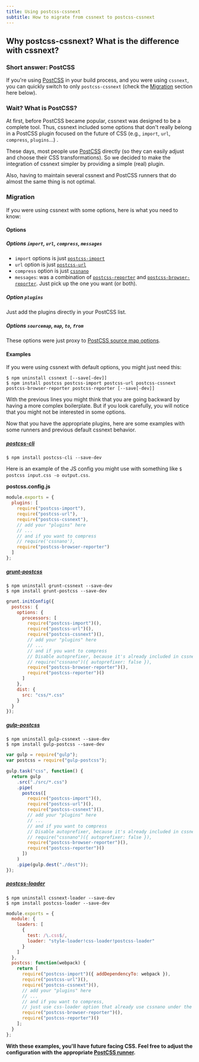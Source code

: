 ```yaml
---
title: Using postcss-cssnext
subtitle: How to migrate from cssnext to postcss-cssnext
---
```


## Why **postcss-cssnext**? What is the difference with **cssnext**?

### Short answer: PostCSS

If you're using [PostCSS](https://github.com/postcss/postcss) in your build
process, and you were using `cssnext`, you can quickly switch to only
`postcss-cssnext` (check the [Migration](#migration) section here below).

### Wait? What is PostCSS?

At first, before PostCSS became popular, cssnext was designed to be a complete
tool. Thus, cssnext included some options that don't really belong in a PostCSS
plugin focused on the future of CSS (e.g., `import`, `url`, `compress`,
`plugins`...) .

These days, most people use [PostCSS](https://github.com/postcss/postcss)
directly (so they can easily adjust and choose their CSS transformations). So we
decided to make the integration of cssnext simpler by providing a simple (real)
plugin.

Also, having to maintain several cssnext and PostCSS runners that do almost the
same thing is not optimal.

### Migration

If you were using cssnext with some options, here is what you need to know:

#### Options

##### Options `import`, `url`, `compress`, `messages`

* `import` options is just
  [`postcss-import`](https://github.com/postcss/postcss-import)
* `url` option is just [`postcss-url`](https://github.com/postcss/postcss-url)
* `compress` option is just [`cssnano`](https://github.com/ben-eb/cssnano)
* `messages`: was a combination of
  [`postcss-reporter`](https://github.com/postcss/postcss-reporter) and
  [`postcss-browser-reporter`](https://github.com/postcss/postcss-browser-reporter).
  Just pick up the one you want (or both).

##### Option `plugins`

Just add the plugins directly in your PostCSS list.

##### Options `sourcemap`, `map`, `to`, `from`

These options were just proxy to
[PostCSS source map options](https://github.com/postcss/postcss/blob/master/docs/source-maps.md).

#### Examples

If you were using cssnext with default options, you might just need this:

```console
$ npm uninstall cssnext [--save[-dev]]
$ npm install postcss postcss-import postcss-url postcss-cssnext postcss-browser-reporter postcss-reporter [--save[-dev]]
```

With the previous lines you might think that you are going backward by having a
more complex boilerplate. But if you look carefully, you will notice that you
might not be interested in some options.

Now that you have the appropriate plugins, here are some examples with some
runners and previous default cssnext behavior.

##### [postcss-cli](https://www.npmjs.com/package/postcss-cli)

```console
$ npm install postcss-cli --save-dev
```

Here is an example of the JS config you might use with something like
`$ postcss input.css -o output.css`.

**postcss.config.js**

```js
module.exports = {
  plugins: [
    require("postcss-import"),
    require("postcss-url"),
    require("postcss-cssnext"),
    // add your "plugins" here
    // ...
    // and if you want to compress
    // require('cssnano'),
    require("postcss-browser-reporter")
  ]
};
```

##### [grunt-postcss](https://www.npmjs.com/package/grunt-postcss)

```console
$ npm uninstall grunt-cssnext --save-dev
$ npm install grunt-postcss --save-dev
```

```js
grunt.initConfig({
  postcss: {
    options: {
      processors: [
        require("postcss-import")(),
        require("postcss-url")(),
        require("postcss-cssnext")(),
        // add your "plugins" here
        // ...
        // and if you want to compress
        // Disable autoprefixer, because it's already included in cssnext
        // require("cssnano")({ autoprefixer: false }),
        require("postcss-browser-reporter")(),
        require("postcss-reporter")()
      ]
    },
    dist: {
      src: "css/*.css"
    }
  }
});
```

##### [gulp-postcss](https://www.npmjs.com/package/gulp-postcss)

```console
$ npm uninstall gulp-cssnext --save-dev
$ npm install gulp-postcss --save-dev
```

```js
var gulp = require("gulp");
var postcss = require("gulp-postcss");

gulp.task("css", function() {
  return gulp
    .src("./src/*.css")
    .pipe(
      postcss([
        require("postcss-import")(),
        require("postcss-url")(),
        require("postcss-cssnext")(),
        // add your "plugins" here
        // ...
        // and if you want to compress
        // Disable autoprefixer, because it's already included in cssnext
        // require("cssnano")({ autoprefixer: false }),
        require("postcss-browser-reporter")(),
        require("postcss-reporter")()
      ])
    )
    .pipe(gulp.dest("./dest"));
});
```

##### [postcss-loader](https://www.npmjs.com/package/postcss-loader)

```console
$ npm uninstall cssnext-loader --save-dev
$ npm install postcss-loader --save-dev
```

```js
module.exports = {
  module: {
    loaders: [
      {
        test: /\.css$/,
        loader: "style-loader!css-loader!postcss-loader"
      }
    ]
  },
  postcss: function(webpack) {
    return [
      require("postcss-import")({ addDependencyTo: webpack }),
      require("postcss-url")(),
      require("postcss-cssnext")(),
      // add your "plugins" here
      // ...
      // and if you want to compress,
      // just use css-loader option that already use cssnano under the hood
      require("postcss-browser-reporter")(),
      require("postcss-reporter")()
    ];
  }
};
```

**With these examples, you'll have future facing CSS. Feel free to adjust the
configuration with the appropriate [PostCSS runner](/setup/#usage).**
